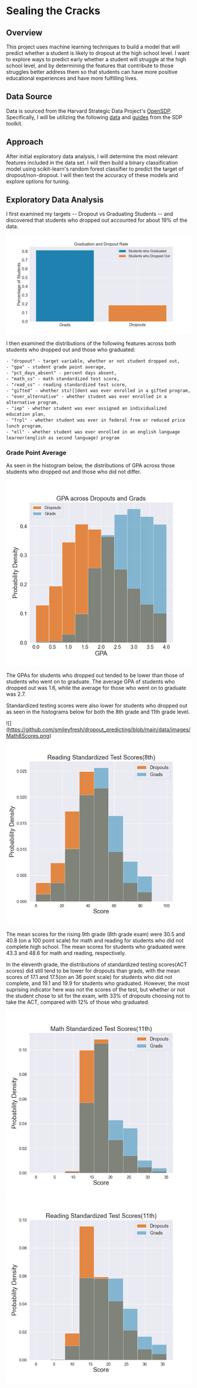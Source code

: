 # Sealing the Cracks

## Overview

This project uses machine learning techniques to build a model that will predict whether a student is likely to dropout at the high school level. I want to explore ways to predict early whether a student will struggle at the high school level, and by determining the features that contribute to those struggles better address them so that students can have more positive educational experiences and have more fulfilling lives. 

## Data Source

Data is sourced from the Harvard Strategic Data Project's [OpenSDP](https://sdp.cepr.harvard.edu/opensdp). Specifically, I will be utilizing the following [data](https://github.com/OpenSDP/predicting_dropouts/tree/master/data) and [guides](https://hwpi.harvard.edu/files/sdp/files/sdp-toolkit-cg-data-linking-guide.pdf) from the SDP toolkit.

## Approach

After initial exploratory data analysis, I will determine the most relevant features included in the data set. I will then build a binary classification model using scikit-learn's random forest classifier to predict the target of dropout/non-dropout. I will then test the accuracy of these models and explore options for tuning.

## Exploratory Data Analysis

I first examined my targets -- Dropout vs Graduating Students --  and discovered that students who dropped out accounted for about 19% of the data.

![](https://github.com/smileyfresh/dropout_predicting/blob/main/data/images/DropoutRate.png)

I then examined the distributions of the following features across both students who dropped out and those who graduated:

    - "dropout" - target variable, whether or not student dropped out,
    - "gpa" - student grade point average,
    - "pct_days_absent" - percent days absent,
    - "math_ss" - math standardized test score,
    - "read_ss" - reading standardized test score,
    - "gifted" - whether stu![]dent was ever enrolled in a gifted program,
    - "ever_alternative" - whether student was ever enrolled in a alternative program,
    - "iep" - whether student was ever assigned an individualized education plan,
    - "frpl" - whether student was ever in federal free or reduced price lunch program,
    - "ell" - whether student was ever enrolled in an english language learner(english as second language) program
    
### Grade Point Average

As seen in the histogram below, the distributions of GPA across those students who dropped out and those who did not differ. 

![](https://github.com/smileyfresh/dropout_predicting/blob/main/data/images/GPA%20across%20Dropouts%20and%20Grads.png)

The GPAs for students who dropped out tended to be lower than those of students who went on to graduate. The average GPA of students who dropped out was 1.6, while the average for those who went on to graduate was 2.7.

Standardized testing scores were also lower for students who dropped out as seen in the histograms below for both the 8th grade and 11th grade level.

![] (https://github.com/smileyfresh/dropout_predicting/blob/main/data/images/Math8Scores.png) 
![](https://github.com/smileyfresh/dropout_predicting/blob/main/data/images/Read8Scores.png)

The mean scores for the rising 9th grade (8th grade exam) were 30.5 and 40.8 (on a 100 point scale) for math and reading for students who did not complete high school. The mean scores for students who graduated were 43.3 and 48.6 for math and reading, respectively. 

In the eleventh grade, the distributions of standardized testing scores(ACT scores) did still tend to be lower for dropouts than grads, with the mean scores of 17.1 and 17.5(on an 36 point scale) for students who did not complete, and 19.1 and 19.9 for students who graduated. However, the most suprising indicator here was not the scores of the test, but whether or not the student chose to sit for the exam, with 33% of dropouts choosing not to take the ACT, compared with 12% of those who graduated.

![](https://github.com/smileyfresh/dropout_predicting/blob/main/data/images/Math11Scores.png)
![](https://github.com/smileyfresh/dropout_predicting/blob/main/data/images/Read11Scores.png)

